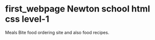# first_webpage Newton school html css level-1 
Meals Bite
food ordering site 
and also food recipes.


